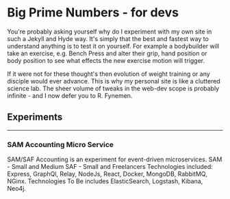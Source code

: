 # Big Prime Numbers - for devs

You're probably asking yourself why do I experiment with my own site in such a Jekyll and Hyde way.
It's simply that the best and fastest way to understand anything is to test it on yourself. For example
a bodybuilder will take an exercise, e.g. Bench Press and alter their grip, hand position or body position to see
what effects the new exercise motion will trigger.

If it were not for these thought's then evolution of weight training or any disciple would ever advance. This is why my personal
site is like a cluttered science lab. The sheer volume of tweaks in the web-dev scope is probably infinite - and I now defer you to R. Fynemen.


## Experiments
--------------------

### SAM Accounting Micro Service

SAM/SAF Accounting is an experiment for event-driven microservices.
SAM - Small and Medium
SAF - Small and Freelancers
Technologies included: Express, GraphQl, Relay, NodeJs, React, Docker, MongoDB, RabbitMQ, NGinx.
Technologies To Be includes ElasticSearch, Logstash, Kibana, Neo4j.
